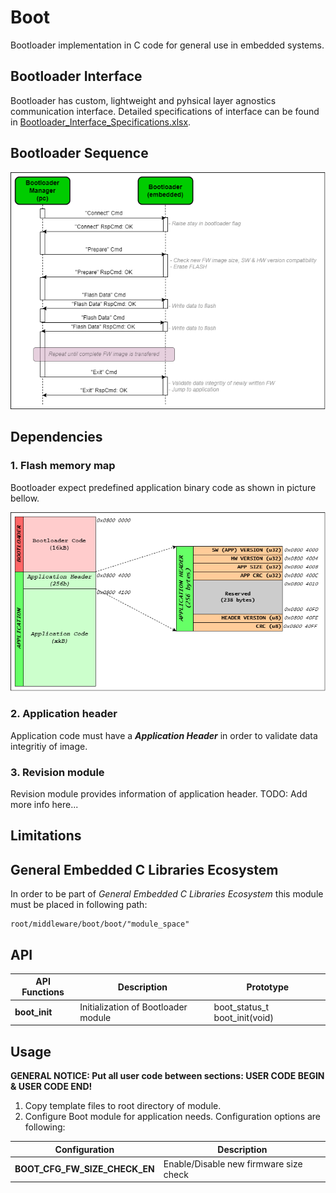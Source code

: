 # **Boot**
Bootloader implementation in C code for general use in embedded systems.


## **Bootloader Interface**
Bootloader has custom, lightweight and pyhsical layer agnostics communication interface. Detailed specifications of interface can be found in [Bootloader_Interface_Specifications.xlsx](doc/Bootloader_Interface_Specifications.xlsx).

## **Bootloader Sequence**

![](doc/pic/Bootloader_Sequence.png)


## **Dependencies**

### **1. Flash memory map**
Bootloader expect predefined application binary code as shown in picture bellow. 

![](doc/pic/Flash_MemoryMap.png)

### **2. Application header**
Application code must have a ***Application Header*** in order to validate data integritiy of image.

### **3. Revision module**
Revision module provides information of application header.
TODO: Add more info here...


## **Limitations**


## **General Embedded C Libraries Ecosystem**
In order to be part of *General Embedded C Libraries Ecosystem* this module must be placed in following path: 

```
root/middleware/boot/boot/"module_space"
```

## **API**
| API Functions | Description | Prototype |
| --- | ----------- | ----- |
| **boot_init** | Initialization of Bootloader module | boot_status_t boot_init(void) |




## **Usage**

**GENERAL NOTICE: Put all user code between sections: USER CODE BEGIN & USER CODE END!**

1. Copy template files to root directory of module.
2. Configure Boot module for application needs. Configuration options are following:

| Configuration | Description |
| --- | --- |
| **BOOT_CFG_FW_SIZE_CHECK_EN** 			| Enable/Disable new firmware size check |
